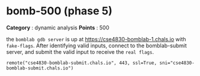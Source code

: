 # bomb-500 (phase 5)

**Category** : dynamic analysis
**Points** : 500

the ``bomblab gdb server`` is up at  https://cse4830-bomblab-1.chals.io with ``fake-flags``. After identifying valid inputs, connect to the bomblab-submit server, and submit the valid input to receive the ``real flags``.

``remote("cse4830-bomblab-submit.chals.io", 443, ssl=True, sni="cse4830-bomblab-submit.chals.io")``
 



